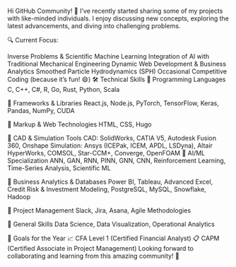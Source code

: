 Hi GitHub Community! 👋
I’ve recently started sharing some of my projects with like-minded individuals. I enjoy discussing new concepts, exploring the latest advancements, and diving into challenging problems.

🔍 Current Focus:

Inverse Problems & Scientific Machine Learning
Integration of AI with Traditional Mechanical Engineering
Dynamic Web Development & Business Analytics
Smoothed Particle Hydrodynamics (SPH)
Occasional Competitive Coding (because it’s fun! 😄)
🛠️ Technical Skills
🔹 Programming Languages
C, C++, C#, R, Go, Rust, Python, Scala

🔹 Frameworks & Libraries
React.js, Node.js, PyTorch, TensorFlow, Keras, Pandas, NumPy, CUDA

🔹 Markup & Web Technologies
HTML, CSS, Hugo

🔹 CAD & Simulation Tools
CAD: SolidWorks, CATIA V5, Autodesk Fusion 360, Onshape
Simulation: Ansys (ICEPak, ICEM, APDL, LSDyna), Altair HyperWorks, COMSOL, Star-CCM+, Converge, OpenFOAM
🔹 AI/ML Specialization
ANN, GAN, RNN, PINN, GNN, CNN, Reinforcement Learning, Time-Series Analysis, Scientific ML

🔹 Business Analytics & Databases
Power BI, Tableau, Advanced Excel, Credit Risk & Investment Modeling, PostgreSQL, MySQL, Snowflake, Hadoop

🔹 Project Management
Slack, Jira, Asana, Agile Methodologies

🔹 General Skills
Data Science, Data Visualization, Operational Analytics

🎯 Goals for the Year
📈 CFA Level 1 (Certified Financial Analyst)
📋 CAPM (Certified Associate in Project Management)
Looking forward to collaborating and learning from this amazing community! 🚀
